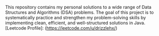 This repository contains my personal solutions to a wide range of Data Structures and Algorithms (DSA) problems. The goal of this project is to systematically practice and strengthen my problem-solving skills by implementing clean, efficient, and well-structured solutions in Java.
[Leetcode Profile]: (https://leetcode.com/u/drizzlehx/)
